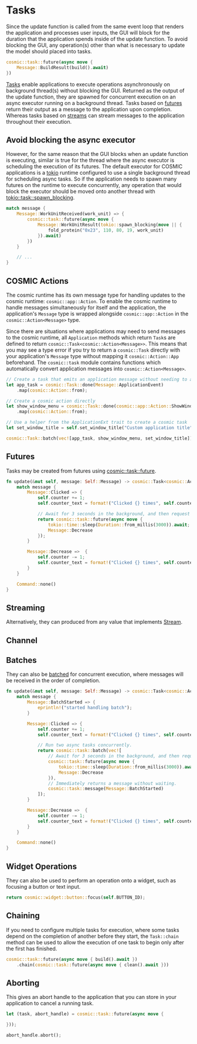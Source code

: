 # Tasks

Since the update function is called from the same event loop that renders the application and processes user inputs, the GUI will block for the duration that the application spends inside of the update function. To avoid blocking the GUI, any operation(s) other than what is necessary to update the model should placed into tasks.

```rs
cosmic::task::future(async move {
    Message::BuildResult(build().await)
})
```

[Tasks][task] enable applications to execute operations asynchronously on background thread(s) without blocking the GUI. Returned as the output of the update function, they are spawned for concurrent execution on an async executor running on a background thread. Tasks based on [futures][rust-future] return their output as a message to the application upon completion. Whereas tasks based on [streams][rust-stream] can stream messages to the application throughout their execution.

## Avoid blocking the async executor

However, for the same reason that the GUI blocks when an update function is executing, similar is true for the thread where the async executor is scheduling the execution of its futures. The default executor for COSMIC applications is a [tokio][tokio] runtime configured to use a single background thread for scheduling async tasks. So if the application needs to spawn many futures on the runtime to execute concurrently, any operation that would block the executor should be moved onto another thread with [tokio::task::spawn_blocking][spawn-blocking].

```rs
match message {
    Message::WorkUnitReceived(work_unit) => {
        cosmic::task::future(async move {
            Message::WorkUnitResult(tokio::spawn_blocking(move || {
                fold_protein("0x23", 110, 80, 19, work_unit)
            }).await)
        })
    }

    // ...
}
```

## COSMIC Actions

The cosmic runtime has its own message type for handling updates to the cosmic runtime: `cosmic::app::Action`. To enable the cosmic runtime to handle messages simultaneously for itself and the application, the application's `Message` type is wrapped alongside `cosmic::app::Action` in the `cosmic::Action<Message>` type.

Since there are situations where applications may need to send messages to the cosmic runtime, all `Application` methods which return `Task`s are defined to return `cosmic::Task<cosmic::Action<Message>>`. This means that you may see a type error if you try to return a `cosmic::Task` directly with your application's `Message` type without mapping it `cosmic::Action::App` beforehand. The `cosmic::task` module contains functions which automatically convert application messages into `cosmic::Action<Message>`.

```rs
// Create a task that emits an application message without needing to await the value.
let app_task = cosmic::Task::done(Message::ApplicationEvent)
    .map(cosmic::Action::from);

// Create a cosmic action directly
let show_window_menu = cosmic::Task::done(cosmic::app::Action::ShowWindowMenu)
    .map(cosmic::Action::from);

// Use a helper from the ApplicationExt trait to create a cosmic task
let set_window_title = self.set_window_title("Custom application title".into());

cosmic::Task::batch(vec![app_task, show_window_menu, set_window_title])
```


## Futures

Tasks may be created from futures using [cosmic::task::future](future).

```rs
fn update(&mut self, message: Self::Message) -> cosmic::Task<cosmic::Action<Self::Message>> {
    match message {
        Message::Clicked => {
            self.counter += 1;
            self.counter_text = format!("Clicked {} times", self.counter);

            // Await for 3 seconds in the background, and then request to decrease the counter.
            return cosmic::task::future(async move {
                tokio::time::sleep(Duration::from_millis(3000)).await;
                Message::Decrease
            });
        }

        Message::Decrease =>  {
            self.counter -= 1;
            self.counter_text = format!("Clicked {} times", self.counter);
        }
    }

    Command::none()
}
```

## Streaming

Alternatively, they can produced from any value that implements [Stream][rust-stream].


## Channel

## Batches

They can also be [batched][batch] for concurrent execution, where messages will be received in the order of completion.

```rs
fn update(&mut self, message: Self::Message) -> cosmic::Task<cosmic::Action<Self::Message>> {
    match message {
        Message::BatchStarted => {
            eprintln!("started handling batch");
        }

        Message::Clicked => {
            self.counter += 1;
            self.counter_text = format!("Clicked {} times", self.counter);

            // Run two async tasks concurrently.
            return cosmic::task::batch(vec![
                // Await for 3 seconds in the background, and then request to decrease the counter.
                cosmic::task::future(async move {
                    tokio::time::sleep(Duration::from_millis(3000)).await;
                    Message::Decrease
                }),
                // Immediately returns a message without waiting.
                cosmic::task::message(Message::BatchStarted)
            ]);
        }

        Message::Decrease =>  {
            self.counter -= 1;
            self.counter_text = format!("Clicked {} times", self.counter);
        }
    }

    Command::none()
}
```

## Widget Operations

They can also be used to perform an operation onto a widget, such as focusing a button or text input.

```rs
return cosmic::widget::button::focus(self.BUTTON_ID);
```

## Chaining

If you need to configure multiple tasks for execution, where some tasks depend on the completion of another before they start, the `Task::chain` method can be used to allow the execution of one task to begin only after the first has finished.

```rs
cosmic::task::future(async move { build().await })
    .chain(cosmic::task::future(async move { clean().await }))
```

## Aborting

This gives an abort handle to the application that you can store in your application to cancel a running task.

```rs
let (task, abort_handle) = cosmic::task::future(async move {

}));

abort_handle.abort();
```

[batch]: https://pop-os.github.io/libcosmic/cosmic/task/fn.batch.html
[task]: https://pop-os.github.io/libcosmic/cosmic/iced_winit/runtime/struct.Task.html
[cosmic-tasks]: https://pop-os.github.io/libcosmic/cosmic/task/index.html#functions
[future]: https://pop-os.github.io/libcosmic/cosmic/task/fn.future.html
[rust-future]: https://doc.rust-lang.org/stable/std/future/trait.Future.html
[rust-stream]: https://pop-os.github.io/libcosmic/futures_core/stream/trait.Stream.html
[spawn-blocking]: https://docs.rs/tokio/latest/tokio/task/fn.spawn_blocking.html
[tokio]: https://tokio.rs/
